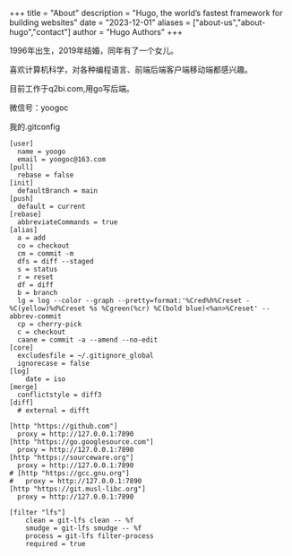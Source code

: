 +++
title = "About"
description = "Hugo, the world’s fastest framework for building websites"
date = "2023-12-01"
aliases = ["about-us","about-hugo","contact"]
author = "Hugo Authors"
+++

1996年出生，2019年结婚，同年有了一个女儿。

喜欢计算机科学，对各种编程语言、前端后端客户端移动端都感兴趣。

目前工作于q2bi.com,用go写后端。

微信号：yoogoc

我的.gitconfig

```
[user]
  name = yoogo
  email = yoogoc@163.com
[pull]
  rebase = false
[init]
  defaultBranch = main
[push]
  default = current
[rebase]
  abbreviateCommands = true
[alias]
  a = add
  co = checkout
  cm = commit -m
  dfs = diff --staged
  s = status
  r = reset
  df = diff
  b = branch
  lg = log --color --graph --pretty=format:'%Cred%h%Creset -%C(yellow)%d%Creset %s %Cgreen(%cr) %C(bold blue)<%an>%Creset' --abbrev-commit
  cp = cherry-pick
  c = checkout
  caane = commit -a --amend --no-edit
[core]
  excludesfile = ~/.gitignore_global
  ignorecase = false
[log]
	date = iso
[merge]
  conflictstyle = diff3
[diff]
  # external = difft

[http "https://github.com"]
  proxy = http://127.0.0.1:7890
[http "https://go.googlesource.com"]
  proxy = http://127.0.0.1:7890
[http "https://sourceware.org"]
  proxy = http://127.0.0.1:7890
# [http "https://gcc.gnu.org"]
#   proxy = http://127.0.0.1:7890
[http "https://git.musl-libc.org"]
  proxy = http://127.0.0.1:7890

[filter "lfs"]
	clean = git-lfs clean -- %f
	smudge = git-lfs smudge -- %f
	process = git-lfs filter-process
	required = true
```
